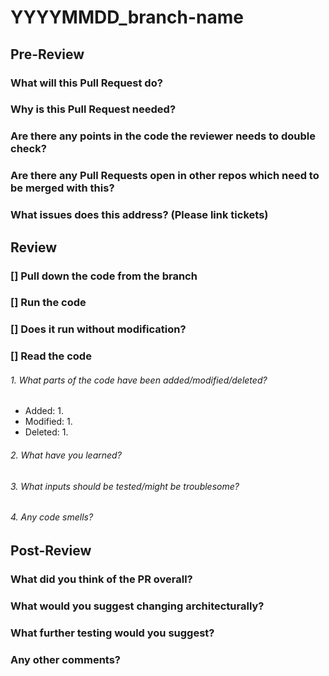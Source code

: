 # YYYYMMDD_branch-name

## Pre-Review
### What will this Pull Request do?

### Why is this Pull Request needed?

### Are there any points in the code the reviewer needs to double check?

### Are there any Pull Requests open in other repos which need to be merged with this?

### What issues does this address? (Please link tickets)

## Review
### [] Pull down the code from the branch
### [] Run the code
### [] Does it run without modification?
### [] Read the code
###### 1. What parts of the code have been added/modified/deleted?
* Added:
    1. 
* Modified:
    1. 
* Deleted:
    1. 
###### 2. What have you learned?

###### 3. What inputs should be tested/might be troublesome?

###### 4. Any code smells?

## Post-Review
### What did you think of the PR overall?

### What would you suggest changing architecturally?

### What further testing would you suggest?

### Any other comments?






